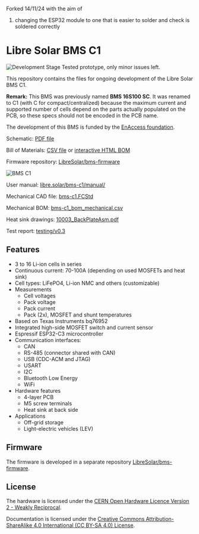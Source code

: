 Forked 14/11/24 with the aim of
1) changing the ESP32 module to one that is easier to solder and check is soldered correctly


# Libre Solar BMS C1

![Development Stage](https://img.shields.io/badge/development%20stage-eval-yellow.svg) Tested prototype, only minor issues left.

This repository contains the files for ongoing development of the Libre Solar BMS C1.

**Remark:** This BMS was previously named **BMS 16S100 SC**. It was renamed to C1 (with C for compact/centralized) because the maximum current and supported number of cells depend on the parts actually populated on the PCB, so these specs should not be encoded in the PCB name.

The development of this BMS is funded by the [EnAccess foundation](https://enaccess.org).

Schematic: [PDF file](build/bms-c1.pdf)

Bill of Materials: [CSV file](build/bms-c1_bom.csv) or [interactive HTML BOM](https://libre.solar/bms-c1/bms-c1_ibom.html)

Firmware repository: [LibreSolar/bms-firmware](https://github.com/LibreSolar/bms-firmware)

![BMS C1](build/bms-c1.jpg)

User manual: [libre.solar/bms-c1/manual/](https://libre.solar/bms-c1/manual/)

Mechanical CAD file: [bms-c1.FCStd](housing/bms-c1.FCStd)

Mechanical BOM: [bms-c1_bom_mechanical.csv](housing/bms-c1_bom_mechanical.csv)

Heat sink drawings: [10003_BackPlateAsm.pdf](housing/10003_BackPlateAsm.pdf)

Test report: [testing/v0.3](testing/v0.3/README.md)

## Features

- 3 to 16 Li-ion cells in series
- Continuous current: 70-100A (depending on used MOSFETs and heat sink)
- Cell types: LiFePO4, Li-ion NMC and others (customizable)
- Measurements
  - Cell voltages
  - Pack voltage
  - Pack current
  - Pack (2x), MOSFET and shunt temperatures
- Based on Texas Instruments bq76952
- Integrated high-side MOSFET switch and current sensor
- Espressif ESP32-C3 microcontroller
- Communication interfaces:
  - CAN
  - RS-485 (connector shared with CAN)
  - USB (CDC-ACM and JTAG)
  - USART
  - I2C
  - Bluetooth Low Energy
  - WiFi
- Hardware features
  - 4-layer PCB
  - M5 screw terminals
  - Heat sink at back side
- Applications
  - Off-grid storage
  - Light-electric vehicles (LEV)

## Firmware

The firmware is developed in a separate repository [LibreSolar/bms-firmware](https://github.com/LibreSolar/bms-firmware).

## License

The hardware is licensed under the [CERN Open Hardware Licence Version 2 - Weakly Reciprocal](LICENCE).

Documentation is licensed under the [Creative Commons Attribution-ShareAlike 4.0 International (CC BY-SA 4.0) License](https://creativecommons.org/licenses/by-sa/4.0/).
